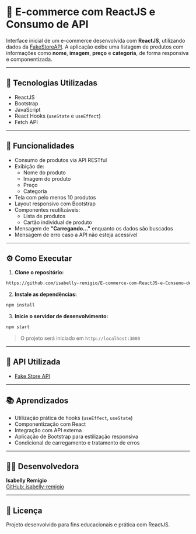 # 🛒 E-commerce com ReactJS e Consumo de API

Interface inicial de um e-commerce desenvolvida com **ReactJS**, utilizando dados da [FakeStoreAPI](https://fakestoreapi.com/products). A aplicação exibe uma listagem de produtos com informações como **nome**, **imagem**, **preço** e **categoria**, de forma responsiva e componentizada.

---

## 🚀 Tecnologias Utilizadas

- ReactJS
- Bootstrap 
- JavaScript 
- React Hooks (`useState` e `useEffect`)
- Fetch API

---

## 🧩 Funcionalidades

- Consumo de produtos via API RESTful
- Exibição de:
  - Nome do produto
  - Imagem do produto
  - Preço
  - Categoria
- Tela com pelo menos 10 produtos
- Layout responsivo com Bootstrap
- Componentes reutilizáveis:
  - Lista de produtos
  - Cartão individual de produto
- Mensagem de **"Carregando..."** enquanto os dados são buscados
- Mensagem de erro caso a API não esteja acessível

---

## ⚙️ Como Executar

1. **Clone o repositório:**

```bash
https://github.com/isabelly-remigio/E-commerce-com-ReactJS-e-Consumo-de-API.git
```

2. **Instale as dependências:**

```bash
npm install
```

3. **Inicie o servidor de desenvolvimento:**

```bash
npm start
```

> O projeto será iniciado em `http://localhost:3000`

---

## 🔗 API Utilizada

- [Fake Store API](https://fakestoreapi.com/products)

---

## 📚 Aprendizados

- Utilização prática de hooks (`useEffect`, `useState`)
- Componentização com React
- Integração com API externa
- Aplicação de Bootstrap para estilização responsiva
- Condicional de carregamento e tratamento de erros

---

## 👩‍💻 Desenvolvedora

**Isabelly Remigio**  
[GitHub: isabelly-remigio](https://github.com/isabelly-remigio)

---

## 📄 Licença

Projeto desenvolvido para fins educacionais e prática com ReactJS.
